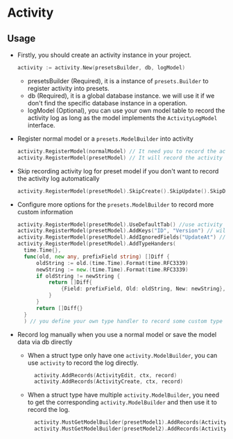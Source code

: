 # Activity

## Usage

- Firstly, you should create an activity instance in your project.

  ```go
  activity := activity.New(presetsBuilder, db, logModel)
  ```

  - presetsBuilder (Required), it is a instance of `presets.Builder` to register activity into presets.
  - db (Required), it is a global database instance. we will use it if we don't find the specific database instance in a operation.
  - logModel (Optional), you can use your own model table to record the activity log as long as the model implements the `ActivityLogModel` interface.

- Register normal model or a `presets.ModelBuilder` into activity

  ```go
  activity.RegisterModel(normalModel) // It need you to record the activity log manually
  activity.RegisterModel(presetModel) // It will record the activity log automatically when you create, update or delete the model data via preset admin
  ```

- Skip recording activity log for preset model if you don't want to record the activity log automatically

  ```go
  activity.RegisterModel(presetModel).SkipCreate().SkipUpdate().SkipDelete()
  ```

- Configure more options for the `presets.ModelBuilder` to record more custom information

  ```go
  activity.RegisterModel(presetModel).UseDefaultTab() //use activity tab on the admin model edit page
  activity.RegisterModel(presetModel).AddKeys("ID", "Version") // will record value of the ID and Version field as the keyword of a model table
  activity.RegisterModel(presetModel).AddIgnoredFields("UpdateAt") // will ignore the UpdateAt field when recording activity log for update operation
  activity.RegisterModel(presetModel).AddTypeHanders(
    time.Time{},
    func(old, new any, prefixField string) []Diff {
  		oldString := old.(time.Time).Format(time.RFC3339)
  		newString := new.(time.Time).Format(time.RFC3339)
  		if oldString != newString {
  			return []Diff{
  				{Field: prefixField, Old: oldString, New: newString},
  			}
  		}
  		return []Diff{}
    }
    ) // you define your own type handler to record some custom type for update operation
  ```

- Record log manually when you use a normal model or save the model data via db directly

  - When a struct type only have one `activity.ModelBuilder`, you can use `activity` to record the log directly.

    ```go
      activity.AddRecords(ActivityEdit, ctx, record)
      activity.AddRecords(ActivityCreate, ctx, record)
    ```

  - When a struct type have multiple `activity.ModelBuilder`, you need to get the corresponding `activity.ModelBuilder` and then use it to record the log.

    ```go
      activity.MustGetModelBuilder(presetModel1).AddRecords(ActivityEdit, ctx, record)
      activity.MustGetModelBuilder(presetModel2).AddRecords(ActivityEdit, ctx, record)
    ```
